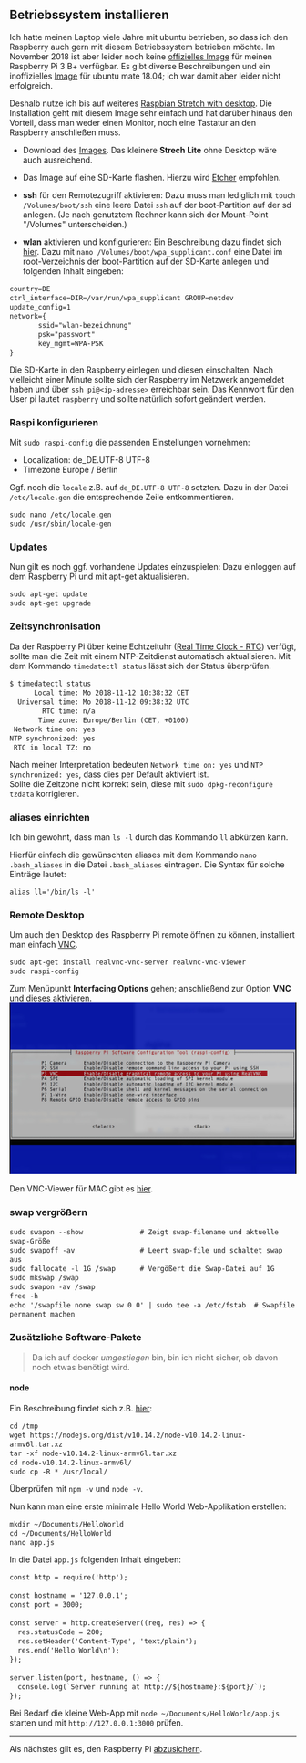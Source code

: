 ## Betriebssystem installieren
Ich hatte meinen Laptop viele Jahre mit ubuntu betrieben, so dass ich den Raspberry auch gern mit diesem Betriebssystem betrieben möchte. Im November 2018 ist aber leider noch keine [offizielles Image](https://www.raspberrypi.org/downloads/) für meinen Raspberry Pi 3 B+ verfügbar. Es gibt diverse Beschreibungen und ein inoffizielles [Image](https://pi-buch.info/ubuntu-mate-18-04-fuer-den-raspberry-pi-3b/) für ubuntu mate 18.04; ich war damit aber leider nicht erfolgreich.

Deshalb nutze ich bis auf weiteres [Raspbian Stretch with desktop](https://www.raspberrypi.org/downloads/raspbian). Die Installation geht mit diesem Image sehr einfach und hat darüber hinaus den Vorteil, dass man weder einen Monitor, noch eine Tastatur an den Raspberry anschließen muss.
* Download des [Images](https://downloads.raspberrypi.org/raspbian_latest). Das kleinere **Strech Lite** ohne Desktop wäre auch ausreichend.

* Das Image auf eine SD-Karte flashen.
Hierzu wird [Etcher](https://www.balena.io/etcher/) empfohlen.

* **ssh** für den Remotezugriff aktivieren:
Dazu muss man lediglich mit `touch /Volumes/boot/ssh` eine leere Datei `ssh` auf der boot-Partition auf der sd anlegen. (Je nach genutztem Rechner kann sich der Mount-Point "/Volumes" unterscheiden.)
* **wlan** aktivieren und konfigurieren:
Ein Beschreibung dazu findet sich [hier](https://pi-buch.info/wlan-schon-vor-der-installation-konfigurieren).
Dazu mit `nano /Volumes/boot/wpa_supplicant.conf` eine Datei im root-Verzeichnis der boot-Partition auf der SD-Karte anlegen und folgenden Inhalt eingeben:
```
country=DE
ctrl_interface=DIR=/var/run/wpa_supplicant GROUP=netdev
update_config=1
network={
       ssid="wlan-bezeichnung"
       psk="passwort"
       key_mgmt=WPA-PSK
}
```
Die SD-Karte in den Raspberry einlegen und diesen einschalten. Nach vielleicht einer Minute sollte sich der Raspberry im Netzwerk angemeldet haben und über `ssh pi@<ip-adresse>` erreichbar sein. Das Kennwort für den User pi lautet `raspberry` und sollte natürlich sofort geändert werden.

### Raspi konfigurieren
Mit `sudo raspi-config` die passenden Einstellungen vornehmen:
- Localization: de_DE.UTF-8 UTF-8
- Timezone Europe / Berlin

Ggf. noch die `locale` z.B. auf `de_DE.UTF-8 UTF-8` setzten. Dazu in der Datei `/etc/locale.gen` die entsprechende Zeile entkommentieren.
```
sudo nano /etc/locale.gen
sudo /usr/sbin/locale-gen
```

### Updates
Nun gilt es noch ggf. vorhandene Updates einzuspielen:
Dazu einloggen auf dem Raspberry Pi und mit apt-get aktualisieren.
```
sudo apt-get update
sudo apt-get upgrade
```

### Zeitsynchronisation
Da der Raspberry Pi über keine Echtzeituhr ([Real Time Clock - RTC](https://de.wikipedia.org/wiki/Echtzeituhr)) verfügt, sollte man die Zeit mit einem NTP-Zeitdienst automatisch aktualisieren. Mit dem Kommando `timedatectl status` lässt sich der Status überprüfen.
```
$ timedatectl status
      Local time: Mo 2018-11-12 10:38:32 CET
  Universal time: Mo 2018-11-12 09:38:32 UTC
        RTC time: n/a
       Time zone: Europe/Berlin (CET, +0100)
 Network time on: yes
NTP synchronized: yes
 RTC in local TZ: no
```
Nach meiner Interpretation bedeuten  `Network time on: yes` und `NTP synchronized: yes`, dass dies per Default aktiviert ist.  
Sollte die Zeitzone nicht korrekt sein, diese mit `sudo dpkg-reconfigure tzdata` korrigieren.  


### aliases einrichten
Ich bin gewohnt, dass man `ls -l` durch das Kommando `ll` abkürzen kann.

Hierfür einfach die gewünschten aliases mit dem Kommando `nano .bash_aliases` in die Datei `.bash_aliases` eintragen. Die Syntax für solche Einträge lautet:
```
alias ll='/bin/ls -l'
```

### Remote Desktop
Um auch den Desktop des Raspberry Pi remote öffnen zu können, installiert man einfach [VNC](https://wiki.ubuntuusers.de/VNC/).
```
sudo apt-get install realvnc-vnc-server realvnc-vnc-viewer
sudo raspi-config
```

Zum Menüpunkt **Interfacing Options** gehen;  anschließend zur Option **VNC** und dieses aktivieren.
<img src="./images/activate-vnc.jpg" width="700">

Den VNC-Viewer für MAC gibt es [hier](https://www.realvnc.com/en/connect/download/viewer).


### swap vergrößern
```
sudo swapon --show              # Zeigt swap-filename und aktuelle swap-Größe
sudo swapoff -av                # Leert swap-file und schaltet swap aus
sudo fallocate -l 1G /swap      # Vergößert die Swap-Datei auf 1G
sudo mkswap /swap
sudo swapon -av /swap
free -h
echo '/swapfile none swap sw 0 0' | sudo tee -a /etc/fstab  # Swapfile permanent machen
```

### Zusätzliche Software-Pakete

> Da ich auf docker _umgestiegen_ bin, bin ich nicht sicher, ob davon noch etwas benötigt wird. 
#### node
Ein Beschreibung findet sich z.B. [hier](https://www.instructables.com/id/Install-Nodejs-and-Npm-on-Raspberry-Pi/):
```
cd /tmp
wget https://nodejs.org/dist/v10.14.2/node-v10.14.2-linux-armv6l.tar.xz
tar -xf node-v10.14.2-linux-armv6l.tar.xz
cd node-v10.14.2-linux-armv6l/
sudo cp -R * /usr/local/
```
Überprüfen mit `npm -v` und `node -v`.

Nun kann man eine erste minimale Hello World Web-Applikation erstellen:  
```
mkdir ~/Documents/HelloWorld
cd ~/Documents/HelloWorld
nano app.js
```
In die Datei `app.js` folgenden Inhalt eingeben:  
```node
const http = require('http');

const hostname = '127.0.0.1';
const port = 3000;

const server = http.createServer((req, res) => {
  res.statusCode = 200;
  res.setHeader('Content-Type', 'text/plain');
  res.end('Hello World\n');
});

server.listen(port, hostname, () => {
  console.log(`Server running at http://${hostname}:${port}/`);
});

```

Bei Bedarf die kleine Web-App mit `node ~/Documents/HelloWorld/app.js` starten und mit `http://127.0.0.1:3000` prüfen.

---

Als nächstes gilt es, den Raspberry Pi [abzusichern](./security.md).
